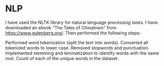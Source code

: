 # NLP
I have used the NLTK library for natural language processing tasks. I have downloaded an ebook "The Tales of Chinatown" from https://www.gutenberg.org/.
Then performed the following steps:

Performed word tokenization (split the text into words).
Converted all tokenized words to lower case.
Removed stopwords and punctuation.
Implemented stemming and lemmatization to identify words with the same root.
Count of each of the unique words in the dataset.
